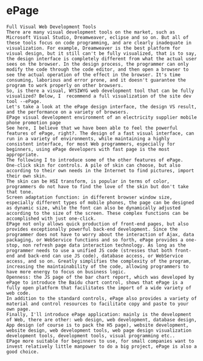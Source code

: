 # ePage
    Full Visual Web Development Tools
    There are many visual development tools on the market, such as Microsoft Visual Studio, Dreamweaver, eclipse and so on. But all of these tools focus on code programming, and are clearly inadequate in visualization. For example, Dreamweaver is the best platform for visual design, but it still can't be fully visualized, that is to say, the design interface is completely different from what the actual user sees on the browser. In the design process, the programmer can only modify the code through the code editor, and then open a browser to see the actual operation of the effect in the browser. It's time consuming, laborious and error prone, and it doesn't guarantee the program to work properly on other browsers.
    So, is there a visual, WYSIWYG web development tool that can be fully visualized? Below, I  recommend a full visualization of the site dev tool --ePage.
    Let's take a look at the ePage design interface, the design VS result, and the performance on a variety of browsers.
    EPage visual development environment of an electricity supplier mobile phone promotion page
    See here, I believe that we have been able to feel the powerful features of ePage, right?. The design of a fast visual interface, can run in a variety of environments, while maintaining a highly consistent interface, for most Web programmers, especially for beginners, using ePage developers with fast page is the most appropriate.
    The following I to introduce some of the other features of ePage.
    One-click skin for controls. A pile of skin can choose, but also according to their own needs in the Internet to find pictures, import their own skin.
    The skin can be HSI transform, is popular in terms of color, programmers do not have to find the love of the skin but don't take that tone.
    Screen adaptation function: in different browser window size, especially different types of mobile phones, the page can be designed as dynamic size, while the font can also be dynamically adjusted according to the size of the screen. These complex functions can be accomplished with just one-click.
    EPage not only allows quick production of front-end pages, but also provides exceptionally powerful back-end development. Since the programmer does not have to worry about the interaction of Ajax, data packaging, or WebService functions and so forth, ePage provides a one-stop, non refresh page data interaction technology. As long as the programmer needs to use a unified JS code (stresses that both front-end and back-end can use JS code), database access, or WebService access, and so on. Greatly simplifies the complexity of the program, increasing the maintainability of the code, allowing programmers to have more energy to focus on business logic.
    Openness: the JS page of the bar chart report, which was developed by ePage to introduce the Baidu chart control, shows that ePage is a fully open platform that facilitates the import of a wide variety of web code.
    In addition to the standard controls, ePage also provides a variety of material and control resources to facilitate copy and paste to your own page.
    Finally, I'll introduce ePage application: mainly is the development of Web, there are other: web design, web development, database design, App design (of course is to pack the H5 page), website development, website design, web development tools, web page design visualization development tools, development tools, visual programming etc..
    EPage more suitable for beginners to use, for small companies want to invest relatively little manpower to do a big project, ePage is also a good choice.

